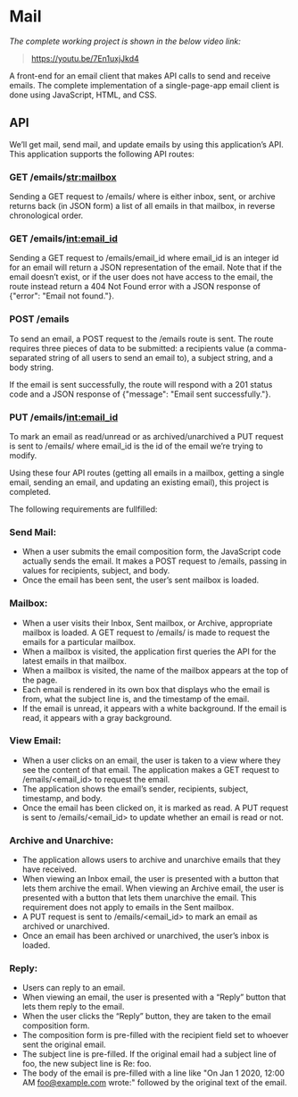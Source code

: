 # Mail 
*The complete working project is shown in the below video link:*
> https://youtu.be/7En1uxjJkd4
<p>A front-end for an email client that makes API calls to send and receive emails.
The complete implementation of a single-page-app email client is done using JavaScript, HTML, and CSS. </p>

## API
<p> We’ll get mail, send mail, and update emails by using this application’s API. 
This application supports the following API routes: </p>

### **GET /emails/<str:mailbox>**
<p> Sending a GET request to /emails/<mailbox> where <mailbox> is either inbox, sent, or archive returns back (in JSON form) a list of all emails in that mailbox, in reverse chronological order.
    
### **GET /emails/<int:email_id>**
<p> Sending a GET request to /emails/email_id where email_id is an integer id for an email will return a JSON representation of the email.
Note that if the email doesn’t exist, or if the user does not have access to the email, the route instead return a 404 Not Found error with a JSON response of {"error": "Email not found."}. </p>

### **POST /emails**
<p> To send an email, a POST request to the /emails route is sent. The route requires three pieces of data to be submitted: a recipients value (a comma-separated string of all users to send an email to), a subject string, and a body string. </p>
<p> If the email is sent successfully, the route will respond with a 201 status code and a JSON response of {"message": "Email sent successfully."}. </p>

### **PUT /emails/<int:email_id>**
<p> To mark an email as read/unread or as archived/unarchived a PUT request is sent to /emails/<email_id> where email_id is the id of the email we’re trying to modify.</p>

<p> Using these four API routes (getting all emails in a mailbox, getting a single email, sending an email, and updating an existing email), this project is completed. </p>

The following requirements are fullfilled:

### Send Mail: 
- When a user submits the email composition form, the JavaScript code actually sends the email.
It makes a POST request to /emails, passing in values for recipients, subject, and body.
- Once the email has been sent, the user’s sent mailbox is loaded.

### Mailbox: 
- When a user visits their Inbox, Sent mailbox, or Archive, appropriate mailbox is loaded. A GET request to /emails/<mailbox> is made to request the emails for a particular mailbox.
- When a mailbox is visited, the application first queries the API for the latest emails in that mailbox.
- When a mailbox is visited, the name of the mailbox appears at the top of the page.
- Each email is rendered in its own box that displays who the email is from, what the subject line is, and the timestamp of the email.
- If the email is unread, it appears with a white background. If the email is read, it appears with a gray background.

### View Email: 
- When a user clicks on an email, the user is taken to a view where they see the content of that email.
The application makes a GET request to /emails/<email_id> to request the email.
- The application shows the email’s sender, recipients, subject, timestamp, and body.
- Once the email has been clicked on, it is marked as read. A PUT request is sent to /emails/<email_id> to update whether an email is read or not.

### Archive and Unarchive: 
- The application allows users to archive and unarchive emails that they have received.
- When viewing an Inbox email, the user is presented with a button that lets them archive the email. When viewing an Archive email, the user is presented with a button that lets them unarchive the email. This requirement does not apply to emails in the Sent mailbox.
- A PUT request is sent to /emails/<email_id> to mark an email as archived or unarchived.
- Once an email has been archived or unarchived, the user’s inbox is loaded.

### Reply: 
- Users can reply to an email.
- When viewing an email, the user is presented with a “Reply” button that lets them reply to the email.
- When the user clicks the “Reply” button, they are taken to the email composition form.
- The composition form is pre-filled with the recipient field set to whoever sent the original email.
- The subject line is pre-filled. If the original email had a subject line of foo, the new subject line is Re: foo. 
- The body of the email is pre-filled with a line like "On Jan 1 2020, 12:00 AM foo@example.com wrote:" followed by the original text of the email.


